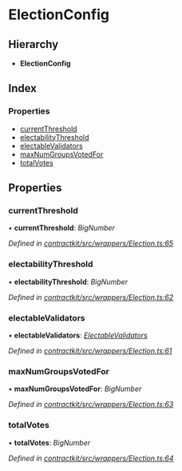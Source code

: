 # ElectionConfig

## Hierarchy

* **ElectionConfig**

## Index

### Properties

* [currentThreshold](_wrappers_election_.electionconfig.md#currentthreshold)
* [electabilityThreshold](_wrappers_election_.electionconfig.md#electabilitythreshold)
* [electableValidators](_wrappers_election_.electionconfig.md#electablevalidators)
* [maxNumGroupsVotedFor](_wrappers_election_.electionconfig.md#maxnumgroupsvotedfor)
* [totalVotes](_wrappers_election_.electionconfig.md#totalvotes)

## Properties

### currentThreshold

• **currentThreshold**: _BigNumber_

_Defined in_ [_contractkit/src/wrappers/Election.ts:65_](https://github.com/celo-org/celo-monorepo/blob/master/packages/contractkit/src/wrappers/Election.ts#L65)

### electabilityThreshold

• **electabilityThreshold**: _BigNumber_

_Defined in_ [_contractkit/src/wrappers/Election.ts:62_](https://github.com/celo-org/celo-monorepo/blob/master/packages/contractkit/src/wrappers/Election.ts#L62)

### electableValidators

• **electableValidators**: [_ElectableValidators_](_wrappers_election_.electablevalidators.md)

_Defined in_ [_contractkit/src/wrappers/Election.ts:61_](https://github.com/celo-org/celo-monorepo/blob/master/packages/contractkit/src/wrappers/Election.ts#L61)

### maxNumGroupsVotedFor

• **maxNumGroupsVotedFor**: _BigNumber_

_Defined in_ [_contractkit/src/wrappers/Election.ts:63_](https://github.com/celo-org/celo-monorepo/blob/master/packages/contractkit/src/wrappers/Election.ts#L63)

### totalVotes

• **totalVotes**: _BigNumber_

_Defined in_ [_contractkit/src/wrappers/Election.ts:64_](https://github.com/celo-org/celo-monorepo/blob/master/packages/contractkit/src/wrappers/Election.ts#L64)


